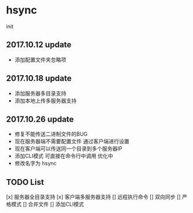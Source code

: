 # hsync
init

## 2017.10.12 update

- 添加配置文件夹忽略项

## 2017.10.18 update

- 添加服务器多目录支持
- 添加本地上传多服务器支持

## 2017.10.26 update

- 修复不能传送二进制文件的BUG
- 现在服务器端不需要配置文件 通过客户端进行设置
- 现在客户端可以传送同一个目录到多个服务器IP
- 添加CLI模式 可直接在命令行中调用 优化中
- 修改名字为 hsync

## TODO List

[x] 服务器全目录支持
[x] 客户端多服务器支持
[] 远程执行命令
[] 双向同步
[] 严格模式
[] 合并文件
[] 添加CLI模式